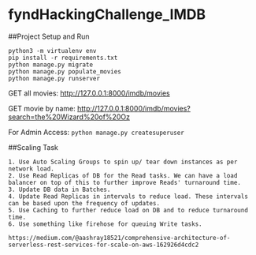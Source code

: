 # fyndHackingChallenge_IMDB

##Project Setup and Run
```
python3 -m virtualenv env
pip install -r requirements.txt
python manage.py migrate
python manage.py populate_movies
python manage.py runserver
```

GET all movies: http://127.0.0.1:8000/imdb/movies

GET movie by name: http://127.0.0.1:8000/imdb/movies?search=the%20Wizard%20of%20Oz

For Admin Access: `python manage.py createsuperuser`

##Scaling Task
```
1. Use Auto Scaling Groups to spin up/ tear down instances as per network load.
2. Use Read Replicas of DB for the Read tasks. We can have a load balancer on top of this to further improve Reads' turnaround time.
3. Update DB data in Batches.
4. Update Read Replicas in intervals to reduce load. These intervals can be based upon the frequency of updates.
5. Use Caching to further reduce load on DB and to reduce turnaround time.
6. Use something like firehose for queuing Write tasks.

https://medium.com/@aashray18521/comprehensive-architecture-of-serverless-rest-services-for-scale-on-aws-162926d4cdc2
```